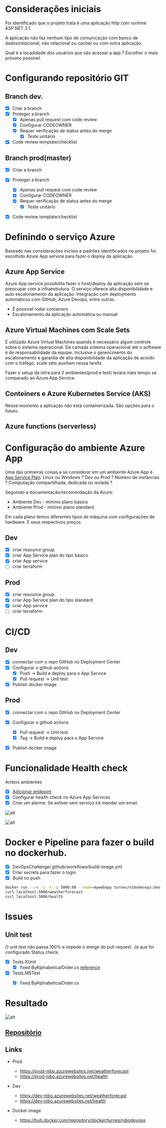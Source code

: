 # Considerações iniciais

Foi identificado que o projeto trata é uma aplicação http com runtime ASP.NET 3.1.

A aplicação não faz nenhum tipo de comunicação com banco de dados(relacional, não relacional ou cache) ou com outra aplicação.

Qual é a locadidade dos usuários que vão acessar a app ?  Escolher o mais próximo possível.


# Configurando repositório GIT

## Branch dev.

- [x] Criar a branch
- [x] Proteger a branch
  - [x] Apenas pull request com code review
  - [x] Configurar CODEOWNER
  - [x] Requer verificação de status antes do merge
    - [x] Teste unitário    
- [x] Code review template/checklist

## Branch prod(master)
- [x] Criar a branch
- [x] Proteger a branch
  - [x] Apenas pull request com code review
  - [x] Configurar CODEOWNER
  - [x] Requer verificação de status antes do merge
    - [x] Teste unitário
- [x] Code review template/checklist


# Definindo o serviço Azure

Baseado nas considerações iniciais e padrões identificados no projeto foi escolhido Azure App service para fazer o deploy da aplicação.

## Azure App Service

Azure App service possibilita fazer o host/deploy da aplicação sem se preocupar com a infraestrutura. O serviço oferece alta disponibilidade e auto escalonamento da aplicação. Integração com deployments automáticos com GitHub, Azure Devops, entre outras.

* É possível rodar containers
* Escalonamento da aplicação automática ou manual
  

## Azure Virtual Machines com Scale Sets

É utilizado Azure Virtual Machines quando é necessário algum controle sobre o sistema operacional. Da camada sistema operacional até o software é de responsabilidade da equipe. Inclusive o gerencimento do escalonamento e garantia de alta disponibilidade da aplicação de acordo com o tráfego, scale sets auxiliam nessa tarefa.

Fazer o setup da infra para 2 ambientes(prod e test) levará mais tempo se comparado ao Azure App Service.

## Conteiners e Azure Kubernetes Service (AKS)

Nesse momento a aplicação não está containerizada. São opções para o futuro.

## Azure functions (serverless)



# Configuração do ambiente Azure App

Uma das primeiras coisas a se considerar em um ambiente Azure App é [App Service Plan](https://azure.microsoft.com/en-us/pricing/details/app-service/windows/#pricing). Linux ou Windows ? Dev ou Prod ? Número de instâncias ? Computação compartilhada, dedicada ou isolada ?

Seguindo a documentação/recomendação da Azure:  
* Ambiente Dev - mínimo plano básico
* Ambiente Prod - mínimo plano standard

Em cada plano temos diferentes tipos de máquina com configurações de hardware. E seus respectivos preços.


## Dev
- [x] criar resource group
- [x] criar App Service plan do tipo básico
- [x] criar App service  
- [ ] criar terraform 
## Prod
- [x] criar resource group
- [x] criar App Service plan do tipo standard
- [x] criar App service  
- [ ] criar terraform

# CI/CD

## Dev

- [x] connectar com o repo GitHub no Deployment Center
- [x] Configurar o github actions
  - [x] Push -> Build e deploy para o App Service
  - [x] Pull request -> Unit test
- [x] Publish docker image
## Prod
- [x] connectar com o repo GitHub no Deployment Center
- [x] Configurar o github actions
  - [x] Pull request -> Unit test
  - [x] Tag -> Build e deploy para o App Service
- [x] Publish docker image



# Funcionalidade Health check

Ambos ambientes

- [x] [Adicionar endpoint](https://docs.microsoft.com/en-us/aspnet/core/host-and-deploy/health-checks?view=aspnetcore-3.1)
- [x] Configurar health check no Azure App Services
- [x] Criar um alarme. Se estiver sem serviço irá mandar um email.

![alt](/imgs/healthcheck.png)

![alt](/imgs/metrics.png)


# Docker e Pipeline para fazer o build no dockerhub.
- [x] DevOpsChallenge/.github/workflows/build-image.yml
- [x] Criar secrets para fazer o login
- [x] Build no push

```bash
docker run --rm -i -t -p 5000:80 --name=mywebapp turnes/nibodevops:dev
curl localhost:5000/weatherforecast
curl localhost:5000/health
```
# Issues

## Unit test
O unit test não passa 100% e impede o merge do pull request. Já que foi configurado Status check.

- [X] Tests.XUnit
  - [x] fixed ByAlphabeticalOrder.cs [reference](https://github.com/dotnet/samples/blob/main/csharp/unit-testing/XUnit.TestProject/ByAlphabeticalOrder.cs)
- [x] Tests.MSTest
  - [x] fixed ByAlphabeticalOrder.cs


# Resultado

![alt](/imgs/overview.png)

## [Repositório](https://github.com/turnes/DevOpsChallenge)

## Links

- Prod
  - https://prod-nibo.azurewebsites.net/weatherforecast
  - https://prod-nibo.azurewebsites.net/health
- Dev
  - https://dev-nibo.azurewebsites.net/weatherforecast
  - https://dev-nibo.azurewebsites.net/health

- Docker image
  - https://hub.docker.com/repository/docker/turnes/nibodevops
